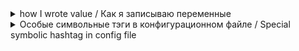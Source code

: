<d>
      <details>
            <summary> how I wrote value / Как я записываю переменные </summary>

RUS           
==
            
```html
<пример> - сам пример не содержит знаков <>
```    
Например:
```html
      mysql -u <mysql_пользователь> -p -d <mysql_БД> < <пример>.sql
```
выглядит как:
```vim
      mysql -u root -p -d inno_DB < inno.sql
```
если пример в шаблоне будет в знаках
```python
<> , то экранирую между знаками долларов $....$
```
Например:
```python
      $<пример>$
```

**[OPTIONS]** содержит болле чем одну команду или ключ

ENG
==

```html
<example> - looks likke example without characters <>
``` 
 For example:
 ```html
      mysql -u <mysql_user> -p -d <mysql_database> < <example>.sql
```
looks like:
```vim
      mysql -u root -p -d inno_DB < inno.sql
```
if example have symbols character
```python
<> then i will to escape between dollars character $....$
```
 For example:
```python
      $<example>$
```

**[OPTIONS]** contains more then one command or special key

</details>
</d>

<d>
      <details>
            <summary> Особые символьные тэги в конфигурационном файле /
                      Special symbolic hashtag in config file 
            </summary>
            

    
| ***hashtag*** | ***additional comment*** | ***Decsription*** |
|---|---|---|
|***|<b>On Start String<b>|***|
| | | | | | 
| <b>#M</b> | - commented text | значит я намерено закоментил | 
| <b>#W</b> | - описание\| text | warning |
| <b>#Er</b> or <b>#ER</b> | - описание\| text | error |
| <b>#R</b> | - описание\| text | removed in version or other |
| <b>#Ed</b> or <b>#E</b> | - описание\| text | eddit |
| <b>#tt</b> or <b>#TT</b> or <b>#T</b> | - описание\| text | test команда для проверки |
||| 
| <b>#!NW</b> | - описание\| text | not work |
| <b>#!NE</b> | - описание\| text | not exist |
| <b>#!WW</b> | - описание\| text | work wrong |
| <b>#!D</b> | - описание\| text | deprecated in verion or other |
| | | | | |
|***|<b>On all other place in string<b>|***|
| | | | 
| <b>#F</b> | - text | формат ввода |
| <b>#V</b> | - text | один из вариантов комманды |
| <b>#C</b> | - comment | комментарий ввиде описания |

</details
</d>
